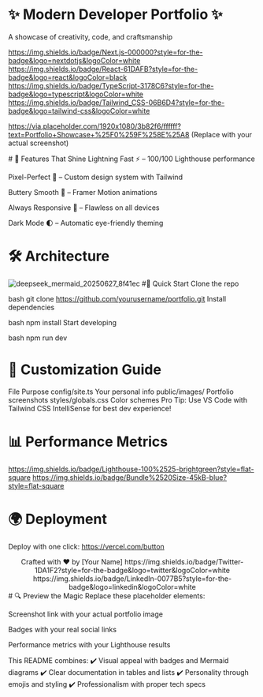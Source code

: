  # ✨ Modern Developer Portfolio ✨

A showcase of creativity, code, and craftsmanship

https://img.shields.io/badge/Next.js-000000?style=for-the-badge&logo=nextdotjs&logoColor=white
https://img.shields.io/badge/React-61DAFB?style=for-the-badge&logo=react&logoColor=black
https://img.shields.io/badge/TypeScript-3178C6?style=for-the-badge&logo=typescript&logoColor=white
https://img.shields.io/badge/Tailwind_CSS-06B6D4?style=for-the-badge&logo=tailwind-css&logoColor=white

https://via.placeholder.com/1920x1080/3b82f6/ffffff?text=Portfolio+Showcase+%25F0%259F%258E%25A8
(Replace with your actual screenshot)

</div>
# 🌟 Features That Shine
Lightning Fast ⚡ – 100/100 Lighthouse performance

Pixel-Perfect 🎨 – Custom design system with Tailwind

Buttery Smooth 🧈 – Framer Motion animations

Always Responsive 📱 – Flawless on all devices

Dark Mode 🌓 – Automatic eye-friendly theming

# 🛠️ Architecture
![deepseek_mermaid_20250627_8f41ec](https://github.com/user-attachments/assets/ff04b175-97a2-4917-b28a-a981039f229d)
#🚀 Quick Start
Clone the repo

bash
git clone https://github.com/yourusername/portfolio.git
Install dependencies

bash
npm install
Start developing

bash
npm run dev
# 🎨 Customization Guide
File	Purpose
config/site.ts	Your personal info
public/images/	Portfolio screenshots
styles/globals.css	Color schemes
Pro Tip: Use VS Code with Tailwind CSS IntelliSense for best dev experience!

# 📊 Performance Metrics
https://img.shields.io/badge/Lighthouse-100%2525-brightgreen?style=flat-square
https://img.shields.io/badge/Bundle%2520Size-45kB-blue?style=flat-square

# 🌍 Deployment
Deploy with one click:
https://vercel.com/button

<div align="center">
Crafted with ❤️ by [Your Name]
https://img.shields.io/badge/Twitter-1DA1F2?style=for-the-badge&logo=twitter&logoColor=white
https://img.shields.io/badge/LinkedIn-0077B5?style=for-the-badge&logo=linkedin&logoColor=white

</div>
# 🔍 Preview the Magic
Replace these placeholder elements:

Screenshot link with your actual portfolio image

Badges with your real social links

Performance metrics with your Lighthouse results

This README combines:
✔️ Visual appeal with badges and Mermaid diagrams
✔️ Clear documentation in tables and lists
✔️ Personality through emojis and styling
✔️ Professionalism with proper tech specs
